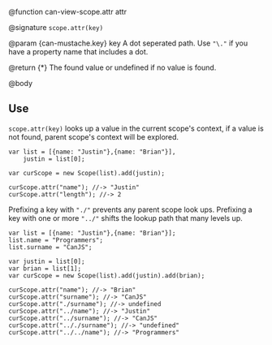 @function can-view-scope.attr attr

@signature `scope.attr(key)`

@param {can-mustache.key} key A dot seperated path.  Use `"\."` if you have a
property name that includes a dot.

@return {*} The found value or undefined if no value is found.

@body

## Use

`scope.attr(key)` looks up a value in the current scope's
context, if a value is not found, parent scope's context
will be explored.

    var list = [{name: "Justin"},{name: "Brian"}],
        justin = list[0];

    var curScope = new Scope(list).add(justin);

    curScope.attr("name"); //-> "Justin"
    curScope.attr("length"); //-> 2

Prefixing a key with `"./"` prevents any parent scope look ups.
Prefixing a key with one or more `"../"` shifts the lookup path
that many levels up.

    var list = [{name: "Justin"},{name: "Brian"}];
    list.name = "Programmers";
    list.surname = "CanJS";

    var justin = list[0];
    var brian = list[1];
    var curScope = new Scope(list).add(justin).add(brian);

    curScope.attr("name"); //-> "Brian"
    curScope.attr("surname"); //-> "CanJS"
    curScope.attr("./surname"); //-> undefined
    curScope.attr("../name"); //-> "Justin"
    curScope.attr("../surname"); //-> "CanJS"
    curScope.attr(".././surname"); //-> "undefined"
    curScope.attr("../../name"); //-> "Programmers"
